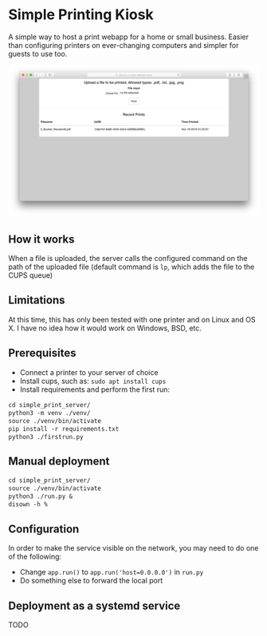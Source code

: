 # Simple Printing Kiosk

A simple way to host a print webapp for a home or small business. Easier than configuring printers on ever-changing computers and simpler for guests to use too. 

<img src="screenshot.png">

## How it works

When a file is uploaded, the server calls the configured command on the path of the uploaded file (default command is `lp`, which adds the file to the CUPS queue)


## Limitations

At this time, this has only been tested with one printer and on Linux and OS X. I have no idea how it would work on Windows, BSD, etc.


## Prerequisites
 
 * Connect a printer to your server of choice
 * Install cups, such as: `sudo apt install cups`
 * Install requirements and perform the first run:

```
cd simple_print_server/
python3 -m venv ./venv/
source ./venv/bin/activate
pip install -r requirements.txt
python3 ./firstrun.py
```


## Manual deployment

```
cd simple_print_server/
source ./venv/bin/activate
python3 ./run.py &
disown -h %
```


## Configuration

In order to make the service visible on the network, you may need to do one of the following:

 * Change `app.run()` to `app.run('host=0.0.0.0')` in `run.py`
 * Do something else to forward the local port  


## Deployment as a systemd service

TODO

